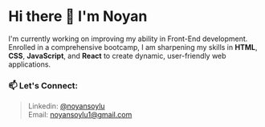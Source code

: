 # Hi there 👋 I'm Noyan 

I'm currently working on improving my ability in Front-End development. Enrolled in a comprehensive bootcamp, I am sharpening my skills in **HTML**, **CSS**, **JavaScript**, and **React** to create dynamic, user-friendly web applications.

### 📫 Let's Connect:  
> Linkedin: [@noyansoylu](https://www.linkedin.com/in/noyansoylu/)
> <br />
> Email: noyansoylu1@gmail.com
>


